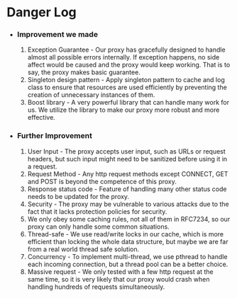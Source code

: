 # Danger Log

* ### Improvement we made
  
  1. Exception Guarantee - Our proxy has gracefully designed to handle almost all possible errors internally. If exception happens, no side affect would be caused and the proxy would keep working. That is to say, the proxy makes basic guarantee.
  2. Singleton design pattern - Apply singleton pattern to cache and log class to ensure that resources are used efficiently by preventing the creation of unnecessary instances of them.
  3. Boost library - A very powerful library that can handle many work for us. We utilize the library to make our proxy more robust and more effective.
* ### Further Improvement
  
  1. User Input - The proxy accepts user input, such as URLs or request headers, but such input might need to be sanitized before using it in a request.
  2. Request Method - Any http request methods except CONNECT, GET and POST is beyond the competence of this proxy.
  3. Response status code - Feature of handling many other status code needs to be updated for the proxy.
  4. Security - The proxy may be vulnerable to various attacks due to the fact that it lacks protection policies for security.
  5. We only obey some caching rules, not all of them in RFC7234, so our proxy can only handle some common situations.
  6. Thread-safe - We use read/write locks in our cache, which is more efficient than locking the whole data structure, but maybe we are far from a real world thread safe solution.
  7. Concurrency - To implement multi-thread, we use pthread to handle each incoming connection, but a thread pool can be a better choice.
  8. Massive request - We only tested with a few http request at the same time, so it is very likely that our proxy would crash when handling hundreds of requests simultaneously.